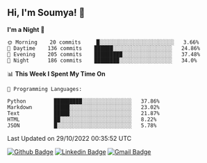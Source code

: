 ## Hi, I'm Soumya! 👋

<!--START_SECTION:waka-->
**I'm a Night 🦉** 

```text
🌞 Morning    20 commits     █░░░░░░░░░░░░░░░░░░░░░░░░   3.66% 
🌆 Daytime    136 commits    ██████░░░░░░░░░░░░░░░░░░░   24.86% 
🌃 Evening    205 commits    █████████░░░░░░░░░░░░░░░░   37.48% 
🌙 Night      186 commits    ████████░░░░░░░░░░░░░░░░░   34.0%

```


📊 **This Week I Spent My Time On** 

```text
💬 Programming Languages: 

Python         █████████░░░░░░░░░░░░░░░░   37.86% 
Markdown       █████░░░░░░░░░░░░░░░░░░░░   23.02% 
Text           █████░░░░░░░░░░░░░░░░░░░░   21.87% 
HTML           ██░░░░░░░░░░░░░░░░░░░░░░░   8.22% 
JSON           █░░░░░░░░░░░░░░░░░░░░░░░░   5.78%
```


 Last Updated on 29/10/2022 00:35:52 UTC
<!--END_SECTION:waka-->

[![Github Badge](https://img.shields.io/badge/-rubyruins-grey?style=for-the-badge&logo=github&logoColor=white&link=https://github.com/rubyruins/)](https://www.github.com/rubyruins/) 
[![Linkedin Badge](https://img.shields.io/badge/-Soumya%20Parekh-0072b1?style=for-the-badge&logo=Linkedin&logoColor=white&link=https://www.linkedin.com/in/Soumya-Parekh/)](https://www.linkedin.com/in/Soumya-Parekh/) 
[![Gmail Badge](https://img.shields.io/badge/-soumyaparekh.me@gmail.com-c14438?style=for-the-badge&logo=Gmail&logoColor=white&link=mailto:soumyaparekh.me@gmail.com)](mailto:soumyaparekh.me@gmail.com) 
